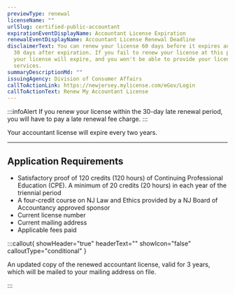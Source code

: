 ```yaml
---
previewType: renewal
licenseName: ""
urlSlug: certified-public-accountant
expirationEventDisplayName: Accountant License Expiration
renewalEventDisplayName: Accountant License Renewal Deadline
disclaimerText: You can renew your license 60 days before it expires and up to
  30 days after expiration. If you fail to renew your license at this point,
  your license will expire, and you won't be able to provide your licensed
  services.
summaryDescriptionMd: ""
issuingAgency: Division of Consumer Affairs
callToActionLink: https://newjersey.mylicense.com/eGov/Login
callToActionText: Renew My Accountant License
---
```

:::infoAlert 
 If you renew your license within the 30-day late renewal period, you will have to pay a late renewal fee charge.
:::

Your accountant license will expire every two years.

- - -

## Application Requirements

* Satisfactory proof of 120 credits (120 hours) of Continuing Professional Education (CPE). A minimum of 20 credits (20 hours) in each year of the triennial period
* A four-credit course on NJ Law and Ethics provided by a NJ Board of Accountancy approved sponsor
* Current license number
* Current mailing address
* Applicable fees paid

:::callout{ showHeader="true" headerText="" showIcon="false" calloutType="conditional" }

An updated copy of the renewed accountant license, valid for 3 years, which will be mailed to your mailing address on file.

:::